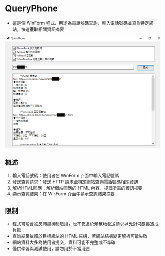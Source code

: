 # QueryPhone

- 這是個 WinForm 程式，用途為電話號碼查詢，輸入電話號碼並查詢特定網站，快速獲取相關資訊摘要

![](screenshot.png)

## 概述

1. 輸入電話號碼：使用者在 WinForm 介面中輸入電話號碼
2. 發送查詢請求：發送 HTTP 請求至特定網站查詢電話號碼相關資訊
3. 解析HTML回應：解析網站回應的 HTML 內容，提取所需的資訊摘要
4. 顯示查詢結果：在 WinForm 介面中顯示查詢結果摘要


## 限制

- 程式可能會被反爬蟲機制阻擋，也不要過於頻繁地發送請求以免對伺服器造成負擔
- 查詢結果依賴於目標網站的 HTML 結構，若網站結構變更解析可能失敗
- 網站資料大多為使用者提交，資料可能不完整或不準確
- 僅供學習與測試使用，請勿用於不當用途
